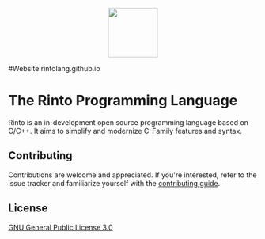 <p align="center">
    <img width="100" height="100" src="https://github.com/rohan221102/rinto/blob/main/doc/logoPositive.png">
</p>

#Website
rintolang.github.io

# The Rinto Programming Language
Rinto is an in-development open source programming language based on C/C++. It aims to simplify and modernize C-Family features and syntax.

## Contributing
Contributions are welcome and appreciated. If you're interested, refer to the issue tracker and familiarize yourself with the [contributing guide](CONTRIBUTING.md).

## License
[GNU General Public License 3.0](LICENSE.md)
